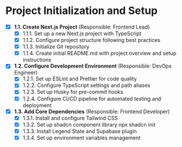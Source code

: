 # Project Initialization and Setup

- [x] **1.1. Create Next.js Project** (Responsible: Frontend Lead)
  - [x] 1.1.1. Set up a new Next.js project with TypeScript
  - [x] 1.1.2. Configure project structure following best practices
  - [x] 1.1.3. Initialize Git repository
  - [x] 1.1.4. Create initial README.md with project overview and setup instructions

- [x] **1.2. Configure Development Environment** (Responsible: DevOps Engineer)
  - [x] 1.2.1. Set up ESLint and Prettier for code quality
  - [x] 1.2.2. Configure TypeScript settings and path aliases
  - [x] 1.2.3. Set up Husky for pre-commit hooks
  - [x] 1.2.4. Configure CI/CD pipeline for automated testing and deployment

- [x] **1.3. Add Core Dependencies** (Responsible: Frontend Developer)
  - [x] 1.3.1. Install and configure Tailwind CSS
  - [x] 1.3.2. Set up shadcn component library npx shadcn init
  - [x] 1.3.3. Install Legend State and Supabase plugin
  - [x] 1.3.4. Set up environment variables management 